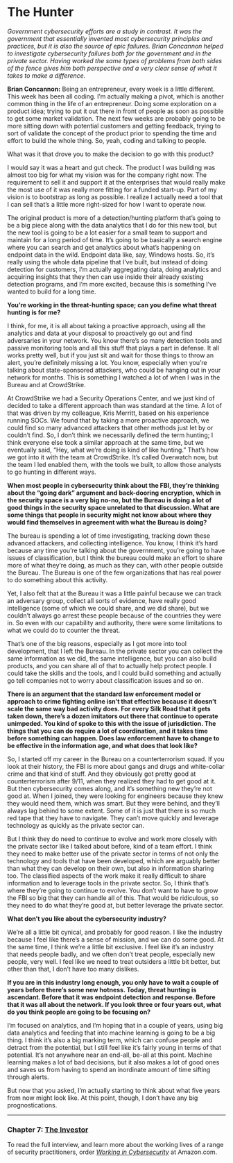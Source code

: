 # The Hunter

*Government cybersecurity efforts are a study in contrast. It was the government that essentially invented most cybersecurity principles and practices, but it is also the source of epic failures. Brian Concannon helped to investigate cybersecurity failures both for the government and in the private sector. Having worked the same types of problems from both sides of the fence gives him both perspective and a very clear sense of what it takes to make a difference.*

**Brian Concannon:** Being an entrepreneur, every week is a little different. This week has been all coding. I’m actually making a pivot, which is another common thing in the life of an entrepreneur. Doing some exploration on a product idea; trying to put it out there in front of people as soon as possible to get some market validation. The next few weeks are probably going to be more sitting down with potential customers and getting feedback, trying to sort of validate the concept of the product prior to spending the time and effort to build the whole thing. So, yeah, coding and talking to people.

What was it that drove you to make the decision to go with this product?

I would say it was a heart and gut check. The product I was building was almost too big for what my vision was for the company right now. The requirement to sell it and support it at the enterprises that would really make the most use of it was really more fitting for a funded start-up. Part of my vision is to bootstrap as long as possible. I realize I actually need a tool that I can sell that’s a little more right-sized for how I want to operate now.

The original product is more of a detection/hunting platform that’s going to be a big piece along with the data analytics that I do for this new tool, but the new tool is going to be a lot easier for a small team to support and maintain for a long period of time. It’s going to be basically a search engine where you can search and get analytics about what’s happening on endpoint data in the wild. Endpoint data like, say, Windows hosts. So, it’s really using the whole data pipeline that I’ve built, but instead of doing detection for customers, I’m actually aggregating data, doing analytics and acquiring insights that they then can use inside their already existing detection programs, and I’m more excited, because this is something I’ve wanted to build for a long time.

**You’re working in the threat-hunting space; can you define what threat hunting is for me?**

I think, for me, it is all about taking a proactive approach, using all the analytics and data at your disposal to proactively go out and find adversaries in your network. You know there’s so many detection tools and passive monitoring tools and all this stuff that plays a part in defense. It all works pretty well, but if you just sit and wait for those things to throw an alert, you’re definitely missing a lot. You know, especially when you’re talking about state-sponsored attackers, who could be hanging out in your network for months. This is something I watched a lot of when I was in the Bureau and at CrowdStrike.

At CrowdStrike we had a Security Operations Center, and we just kind of decided to take a different approach than was standard at the time. A lot of that was driven by my colleague, Kris Merritt, based on his experience running SOCs. We found that by taking a more proactive approach, we could find so many advanced attackers that other methods just let by or couldn’t find. So, I don’t think we necessarily defined the term hunting; I think everyone else took a similar approach at the same time, but we eventually said, “Hey, what we’re doing is kind of like hunting.” That’s how we got into it with the team at CrowdStrike. It’s called Overwatch now, but the team I led enabled them, with the tools we built, to allow those analysts to go hunting in different ways.

**When most people in cybersecurity think about the FBI, they’re thinking about the “going dark” argument and back-dooring encryption, which in the security space is a very big no-no, but the Bureau is doing a lot of good things in the security space unrelated to that discussion. What are some things that people in security might not know about where they would find themselves in agreement with what the Bureau is doing?**

The bureau is spending a lot of time investigating, tracking down these advanced attackers, and collecting intelligence. You know, I think it’s hard because any time you’re talking about the government, you’re going to have issues of classification, but I think the bureau could make an effort to share more of what they’re doing, as much as they can, with other people outside the Bureau. The Bureau is one of the few organizations that has real power to do something about this activity.

Yet, I also felt that at the Bureau it was a little painful because we can track an adversary group, collect all sorts of evidence, have really good intelligence (some of which we could share, and we did share), but we couldn’t always go arrest these people because of the countries they were in. So even with our capability and authority, there were some limitations to what we could do to counter the threat.

That’s one of the big reasons, especially as I got more into tool development, that I left the Bureau. In the private sector you can collect the same information as we did, the same intelligence, but you can also build products, and you can share all of that to actually help protect people. I could take the skills and the tools, and I could build something and actually go tell companies not to worry about classification issues and so on.

**There is an argument that the standard law enforcement model or approach to crime fighting online isn’t that effective because it doesn’t scale the same way bad activity does. For every Silk Road that it gets taken down, there’s a dozen imitators out there that continue to operate unimpeded. You kind of spoke to this with the issue of jurisdiction. The things that you can do require a lot of coordination, and it takes time before something can happen. Does law enforcement have to change to be effective in the information age, and what does that look like?**

So, I started off my career in the Bureau on a counterterrorism squad. If you look at their history, the FBI is more about gangs and drugs and white-collar crime and that kind of stuff. And they obviously got pretty good at counterterrorism after 9/11, when they realized they had to get good at it. But then cybersecurity comes along, and it’s something new they’re not good at. When I joined, they were looking for engineers because they knew they would need them, which was smart. But they were behind, and they’ll always lag behind to some extent. Some of it is just that there is so much red tape that they have to navigate. They can’t move quickly and leverage technology as quickly as the private sector can.

But I think they do need to continue to evolve and work more closely with the private sector like I talked about before, kind of a team effort. I think they need to make better use of the private sector in terms of not only the technology and tools that have been developed, which are arguably better than what they can develop on their own, but also in information sharing too. The classified aspects of the work make it really difficult to share information and to leverage tools in the private sector. So, I think that’s where they’re going to continue to evolve. You don’t want to have to grow the FBI so big that they can handle all of this. That would be ridiculous, so they need to do what they’re good at, but better leverage the private sector.

**What don’t you like about the cybersecurity industry?**

We’re all a little bit cynical, and probably for good reason. I like the industry because I feel like there’s a sense of mission, and we can do some good. At the same time, I think we’re a little bit exclusive. I feel like it’s an industry that needs people badly, and we often don’t treat people, especially new people, very well. I feel like we need to treat outsiders a little bit better, but other than that, I don’t have too many dislikes.

**If you are in this industry long enough, you only have to wait a couple of years before there’s some new hotness. Today, threat hunting is ascendant. Before that it was endpoint detection and response. Before that it was all about the network. If you look three or four years out, what do you think people are going to be focusing on?**

I’m focused on analytics, and I’m hoping that in a couple of years, using big data analytics and feeding that into machine learning is going to be a big thing. I think it’s also a big marking  term, which can confuse people and detract from the potential, but I still feel like it’s fairly young in terms of that potential. It’s not anywhere near an end-all, be-all at this point. Machine learning makes a lot of bad decisions, but it also makes a lot of good ones and saves us from having to spend an inordinate amount of time sifting through alerts.

But now that you asked, I’m actually starting to think about what five years from now might look like. At this point, though, I don’t have any big prognostications.

---

### Chapter 7: [The Investor](/The_Investor.md)

To read the full interview, and learn more about the working lives of a range of security practitioners, order *[Working in Cybersecurity](https://www.amazon.com/Working-Cybersecurity-C-suite-everywhere-between/dp/1725877759)* at Amazon.com.
